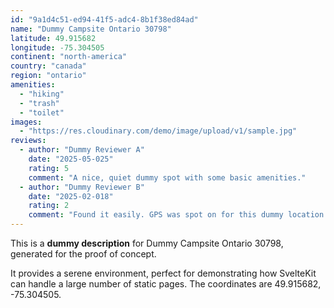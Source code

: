 ```yaml
---
id: "9a1d4c51-ed94-41f5-adc4-8b1f38ed84ad"
name: "Dummy Campsite Ontario 30798"
latitude: 49.915682
longitude: -75.304505
continent: "north-america"
country: "canada"
region: "ontario"
amenities:
  - "hiking"
  - "trash"
  - "toilet"
images:
  - "https://res.cloudinary.com/demo/image/upload/v1/sample.jpg"
reviews:
  - author: "Dummy Reviewer A"
    date: "2025-05-025"
    rating: 5
    comment: "A nice, quiet dummy spot with some basic amenities."
  - author: "Dummy Reviewer B"
    date: "2025-02-018"
    rating: 2
    comment: "Found it easily. GPS was spot on for this dummy location."
---
```


This is a **dummy description** for Dummy Campsite Ontario 30798, generated for the proof of concept.

It provides a serene environment, perfect for demonstrating how SvelteKit can handle a large number of static pages. The coordinates are 49.915682, -75.304505.
